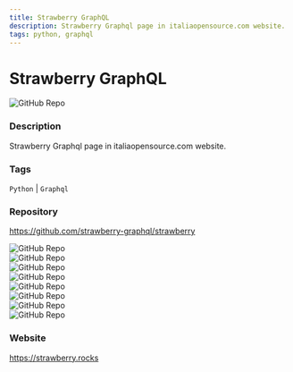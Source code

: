 ```yaml
---
title: Strawberry GraphQL
description: Strawberry Graphql page in italiaopensource.com website.
tags: python, graphql
---
```

        

# Strawberry GraphQL

![GitHub Repo](https://img.shields.io/static/v1?label=category&message=opensource&color=green)

### Description

Strawberry Graphql page in italiaopensource.com website.

### Tags

`Python` | `Graphql`

### Repository

https://github.com/strawberry-graphql/strawberry

![GitHub Repo](https://img.shields.io/github/stars/strawberry-graphql/strawberry?style=social)<br />![GitHub Repo](https://img.shields.io/github/forks/strawberry-graphql/strawberry?style=social)<br />![GitHub Repo](https://img.shields.io/github/v/tag/strawberry-graphql/strawberry?style=social)<br />![GitHub Repo](https://img.shields.io/github/contributors/strawberry-graphql/strawberry)<br />![GitHub Repo](https://img.shields.io/github/issues-pr/strawberry-graphql/strawberry)<br />![GitHub Repo](https://img.shields.io/github/issues/strawberry-graphql/strawberry)<br />![GitHub Repo](https://img.shields.io/github/license/strawberry-graphql/strawberry)<br />![GitHub Repo](https://img.shields.io/github/last-commit/strawberry-graphql/strawberry)<br />

### Website

https://strawberry.rocks